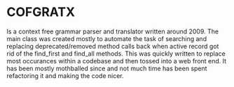 COFGRATX
========

Is a context free grammar parser and translator written around 2009. The main class was created mostly to automate the task of searching and replacing deprecated/removed method calls back when active record got rid of the find_first and find_all methods. This was quickly written to replace most occurances within a codebase and then tossed into a web front end. It has been mostly mothballed since and not much time has been spent refactoring it and making the code nicer.



